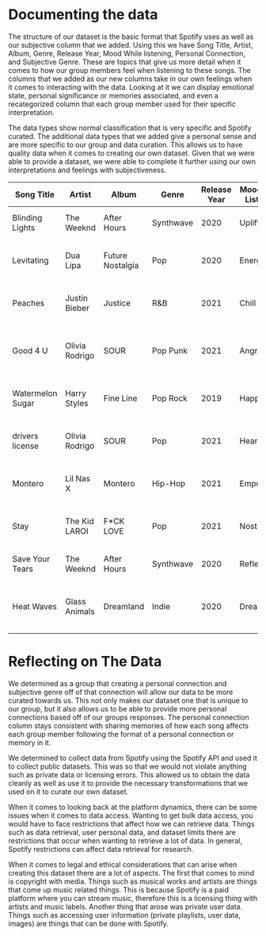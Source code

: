 # Documenting the data
The structure of our dataset is the basic format that Spotify uses as well as our subjective column that we added. Using this we have Song Title, Artist, Album, Genre, Release Year, Mood While listening, Personal Connection, and Subjective Genre. These are topics that give us more detail when it comes to how our group members feel when listening to these songs. The columns that we added as our new columns take in our own feelings when it comes to interacting with the data. Looking at it we can display emotional state, personal significance or memories associated, and even a recategorized column that each group member used for their specific interpretation. 

The data types show normal classification that is very specific and Spotify curated. The additional data types that we added give a personal sense and are more specific to our group and data curation. This allows us to have quality data when it comes to creating our own dataset. Given that we were able to provide a dataset, we were able to complete it further using our own interpretations and feelings with subjectiveness. 

Song Title | Artist | Album | Genre | Release Year | Mood While Listening | Personal Connection | Subjective Genre
-- | -- | -- | -- | -- | -- | -- | --
Blinding Lights | The Weeknd | After Hours | Synthwave | 2020 | Uplifted | Reminds me of late-night drives | Retro Pop
Levitating | Dua Lipa | Future Nostalgia | Pop | 2020 | Energetic | Played at my friend's wedding party | Disco
Peaches | Justin Bieber | Justice | R&B | 2021 | Chill | My favorite track during summer | R&B/Pop Fusion
Good 4 U | Olivia Rodrigo | SOUR | Pop Punk | 2021 | Angry | Reminds me of a breakup I went through | Emo Pop
Watermelon Sugar | Harry Styles | Fine Line | Pop Rock | 2019 | Happy | Played during a memorable beach day | Soft Rock
drivers license | Olivia Rodrigo | SOUR | Pop | 2021 | Heartbroken | Makes me think of my high school relationship | Emotional Ballad
Montero | Lil Nas X | Montero | Hip-Hop | 2021 | Empowering | Reminds me of my coming-out moment | Hip-Hop/Pop Crossover
Stay | The Kid LAROI | F*CK LOVE | Pop | 2021 | Nostalgic | Played on repeat during summer | Pop
Save Your Tears | The Weeknd | After Hours | Synthwave | 2020 | Reflective | Makes me think about past regrets | Synthpop
Heat Waves | Glass Animals | Dreamland | Indie | 2020 | Dreamy | Reminds me of a late summer night with friends | Chillwave

# Reflecting on The Data

We determined as a group that creating a personal connection and subjective genre off of that connection will allow our data to be more curated towards us. This not only makes our dataset one that is unique to our group, but it also allows us to be able to provide more personal connections based off of our groups responses. The personal connection column stays consistent with sharing memories of how each song affects each group member following the format of a personal connection or memory in it.

We determined to collect data from Spotify using the Spotify API and used it to collect public datasets. This was so that we would not violate anything such as private data or licensing errors. This allowed us to obtain the data cleanly as well as use it to provide the necessary transformations that we used on it to curate our own dataset.

When it comes to looking back at the platform dynamics, there can be some issues when it comes to data access. Wanting to get bulk data access, you would have to face restrictions that affect how we can retrieve data. Things such as data retrieval, user personal data, and dataset limits there are restrictions that occur when wanting to retrieve a lot of data. In general, Spotify restrictions can affect data retrieval for research.

When it comes to legal and ethical considerations that can arise when creating this dataset there are a lot of aspects. The first that comes to mind is copyright with media. Things such as musical works and artists are things that come up music related things. This is because Spotify is a paid platform where you can stream music, therefore this is a licensing thing with artists and music labels. Another thing that arose was private user data. Things such as accessing user information (private playlists, user data, images) are things that can be done with Spotify. 
